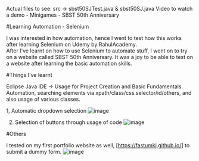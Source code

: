Actual files to see: src -> sbst50SJTest.java & sbst50SJ.java
Video to watch a demo - Minigames - SBST 50th Anniversary

#Learning Automation - Selenium

I was interested in how automation, hence I went to test how this works after learning Selenium on Udemy by RahulAcademy.  
After I've learnt on how to use Selenium to automate stuff, I went on to try on a website called SBST 50th Anniversary. It was a joy to be able to test on a website after learning the basic automation skills.

#Things I've learnt 

Eclipse Java IDE -> Usage for Project Creation and Basic Fundamentals.
Automation, searching elements via xpath/class/css.selector/id/others, and also usage of various classes.

1, Automatic dropdown selection
![image](https://github.com/Fastumkj/selenium-beginner/assets/95695039/8f070cc1-042f-454c-8a86-10c4722c6e50)


2. Selection of buttons through usage of code
![image](https://github.com/Fastumkj/selenium-beginner/assets/95695039/02d30084-8a03-4a41-9014-05a6527c2ddf)


#Others

I tested on my first portfolio website as well, [https://fastumkj.github.io/] to submit a dummy form.
![image](https://github.com/Fastumkj/selenium-beginner/assets/95695039/84855e0c-a2fc-4d88-b11b-8d950144df80)
